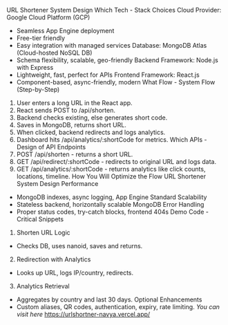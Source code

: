 URL Shortener System Design
Which Tech - Stack Choices
Cloud Provider: Google Cloud Platform (GCP)
- Seamless App Engine deployment
- Free-tier friendly
- Easy integration with managed services
Database: MongoDB Atlas (Cloud-hosted NoSQL DB)
- Schema flexibility, scalable, geo-friendly
Backend Framework: Node.js with Express
- Lightweight, fast, perfect for APIs
Frontend Framework: React.js
- Component-based, async-friendly, modern
What Flow - System Flow (Step-by-Step)
1. User enters a long URL in the React app.
2. React sends POST to /api/shorten.
3. Backend checks existing, else generates short code.
4. Saves in MongoDB, returns short URL.
5. When clicked, backend redirects and logs analytics.
6. Dashboard hits /api/analytics/:shortCode for metrics.
Which APIs - Design of API Endpoints
1. POST /api/shorten - returns a short URL.
2. GET /api/redirect/:shortCode - redirects to original URL and logs data.
3. GET /api/analytics/:shortCode - returns analytics like click counts, locations, timeline.
How You Will Optimize the Flow
URL Shortener System Design
Performance
- MongoDB indexes, async logging, App Engine Standard
Scalability
- Stateless backend, horizontally scalable MongoDB
Error Handling
- Proper status codes, try-catch blocks, frontend 404s
Demo Code - Critical Snippets
1. Shorten URL Logic
- Checks DB, uses nanoid, saves and returns.
2. Redirection with Analytics
- Looks up URL, logs IP/country, redirects.
3. Analytics Retrieval
- Aggregates by country and last 30 days.
Optional Enhancements
- Custom aliases, QR codes, authentication, expiry, rate limiting.
*You can visit here*
https://urlshortner-navya.vercel.app/
